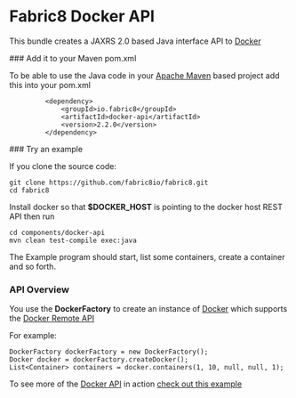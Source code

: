 Fabric8 Docker API
==================

This bundle creates a JAXRS 2.0 based Java interface API to [Docker](http://docker.io/)

### Add it to your Maven pom.xml

To be able to use the Java code in your [Apache Maven](http://maven.apache.org/) based project add this into your pom.xml

             <dependency>
                 <groupId>io.fabric8</groupId>
                 <artifactId>docker-api</artifactId>
                 <version>2.2.0</version>
             </dependency>

### Try an example

If you clone the source code:

    git clone https://github.com/fabric8io/fabric8.git
    cd fabric8

Install docker so that **$DOCKER_HOST** is pointing to the docker host REST API then run

    cd components/docker-api
    mvn clean test-compile exec:java

The Example program should start, list some containers, create a container and so forth.

### API Overview

You use the **DockerFactory** to create an instance of [Docker](https://github.com/fabric8io/fabric8/blob/master/components/docker-api/src/main/java/io/fabric8/docker/api/Docker.java#L46) which supports the [Docker Remote API](http://docs.docker.io/en/latest/reference/api/docker_remote_api/)

For example:

    DockerFactory dockerFactory = new DockerFactory();
    Docker docker = dockerFactory.createDocker();
    List<Container> containers = docker.containers(1, 10, null, null, 1);

To see more of the [Docker API](https://github.com/fabric8io/fabric8/blob/master/components/docker-api/src/main/java/io/fabric8/docker/api/Docker.java#L47) in action [check out this example](https://github.com/fabric8io/fabric8/blob/master/components/docker-api/src/test/java/io/fabric8/docker/api/Example.java#L64)
